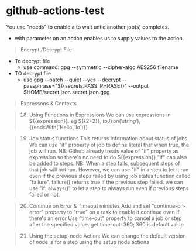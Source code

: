 # github-actions-test

You use "needs" to enable a to wait untle another job(s) completes.
- with parameter on an action enables us to supply values to the action.

 
> Encrypt /Decrypt File
  - To decrypt file 
    - use command: gpg --symmetric --cipher-algo AES256 filename
  - TO decrypt file 
    - use gpg --batch --quiet --yes --decrypt --passphrase="${{secrets.PASS_PHRASE}}" --output $HOME/secret.json secret.json.gpg
    
> Expressons & Contexts
 
> 18. Using Functions in Expressions 
  We can use expressions in ${{expression}}. eg ${{2+2}}, ${{toJson('string')}},${{endsWith('Hello','lo')}}

> 19. Job status functions
  This returns information about status of jobs
  We can use "if" property of job to define literal that when true, the job will run. NB: Github already treats value of "if" property as expression so there's no need to do ${{expression}}
  "if" can also be added to steps. NB: When a step fails, subsequent steps of that job will not run. However, we can use "if" in a step to let it run even if the previous steps failed by using 
  job status function called "failure". failure() returns true if the previous step failed. we can use "if: always()" to let a step to always run even if previous steps failed or not.

>20. Continue on Error & Timeout miniutes
  Add and set "continue-on-error" property  to "true" on a task to enable it continue even if there's an error
  Use "time-out" property to cancel a job or step after the specified value. get time-out: 360; 360 is default value

>21. Using the setup-node Action:
  We can change the default version of node js for a step using the setup node actions
  
  